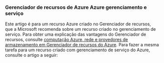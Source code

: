 ### <a name="azure-resource-manager-and-azure-service-management"></a>Gerenciador de recursos de Azure Azure gerenciamento e serviço
 
Este artigo é para um recurso Azure criado no Gerenciador de recursos, que a Microsoft recomenda sobre um recurso criado no gerenciamento de serviço. Para obter uma explicação das vantagens do Gerenciador de recursos, consulte [computação Azure, rede e provedores de armazenamento em Gerenciador de recursos do Azure](../articles/virtual-machines/virtual-machines-windows-compare-deployment-models.md). Para fazer a mesma tarefa para um recurso criado com gerenciamento de serviço do Azure, consulte o artigo a seguir:
